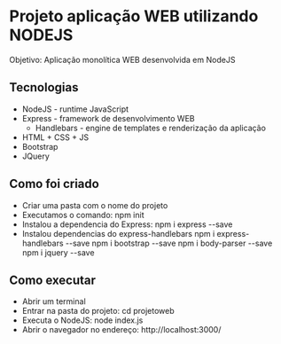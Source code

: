 # Projeto aplicação WEB utilizando NODEJS
Objetivo: Aplicação monolítica WEB desenvolvida em NodeJS

## Tecnologias
-  NodeJS - runtime JavaScript
- Express - framework de desenvolvimento WEB
    - Handlebars - engine de templates e renderização da aplicação
- HTML + CSS + JS
- Bootstrap
- JQuery

## Como foi criado
- Criar uma pasta com o nome do projeto
- Executamos o comando: npm init
- Instalou a dependencia do Express: npm i express --save
- Instalou dependencias do express-handlebars npm i express-handlebars --save npm i bootstrap --save npm i body-parser --save npm i jquery --save

## Como executar
- Abrir um terminal
- Entrar na pasta do projeto: cd projetoweb
- Executa o NodeJS: node index.js
- Abrir o navegador no endereço: http://localhost:3000/